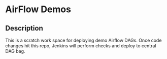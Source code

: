 # AirFlow Demos

## Description
This is a scratch work space for deploying demo Airflow DAGs. Once code changes hit this repo, Jenkins will perform checks and deploy
to central DAG bag. 
